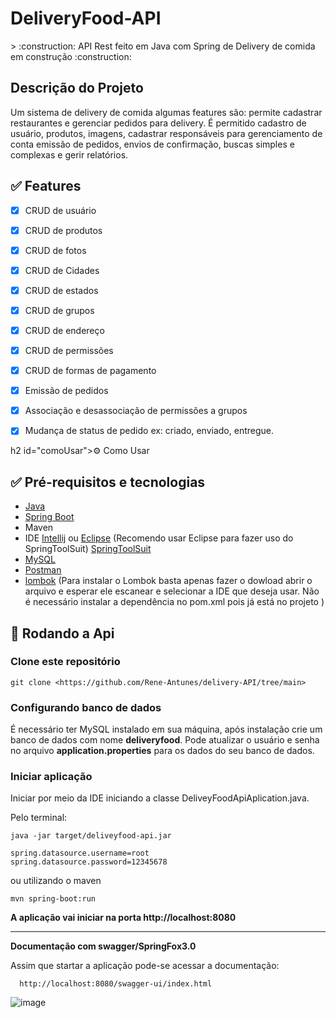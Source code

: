 <h1>DeliveryFood-API</h1> 
> :construction: API Rest feito em Java com Spring de Delivery de comida em construção :construction:

<h2 id="sobre" >Descrição do Projeto </h2>
Um sistema de delivery de comida algumas features são: permite cadastrar restaurantes e gerenciar pedidos para delivery. É permitido cadastro de usuário, produtos, imagens, cadastrar responsáveis para gerenciamento de conta emissão de pedidos, envios de confirmação, buscas simples e complexas e gerir relatórios.



<h2 id="features">✅ Features</h2>

- [x] CRUD de usuário
- [x] CRUD  de produtos
- [x] CRUD  de fotos
- [x] CRUD  de Cidades
- [x] CRUD  de estados
- [x] CRUD  de grupos
- [x] CRUD  de endereço
- [x] CRUD  de permissões
- [x] CRUD  de formas de pagamento
- [x] Emissão de pedidos
- [x] Associação  e desassociação de permissões a grupos
- [x] Mudança de  status de pedido ex: criado, enviado, entregue.


h2 id="comoUsar">⚙️ Como Usar</h2>

<h2 id="requisitos">✅ Pré-requisitos e tecnologias </h2>

- [Java](https://www.java.com/pt-BR/download/manual.jsp)
- [Spring Boot](https://spring.io/projects/spring-boot)
- Maven
- IDE [Intellij](https://www.jetbrains.com/idea/download/?section=windows) ou [Eclipse](https://www.eclipse.org/downloads/) (Recomendo usar Eclipse para fazer uso do SpringToolSuit) [SpringToolSuit](https://spring.io/tools)
- [MySQL](https://www.mysql.com/downloads/)
- [Postman](https://www.postman.com)
- [lombok](https://projectlombok.org/download) (Para instalar o Lombok basta apenas fazer o dowload abrir o arquivo e esperar ele escanear e selecionar a IDE que deseja usar.
  Não é necessário instalar a dependência no pom.xml pois já está no projeto
)

<h2 id="rodandoApi">🎲 Rodando a Api</h2>

<h3> Clone este repositório</h3>

```
git clone <https://github.com/Rene-Antunes/delivery-API/tree/main>
```


<h3>Configurando banco de dados</h3>
É necessário ter MySQL instalado em sua máquina, após instalação crie um banco de dados com nome <strong>deliveryfood</strong>. Pode atualizar o usuário e senha no arquivo <strong>application.properties</strong> para os dados do seu banco de dados.

<h3>Iniciar aplicação</h3>
Iniciar por meio da IDE iniciando a classe DeliveyFoodApiAplication.java.

Pelo terminal:
```
java -jar target/deliveyfood-api.jar
```
```
spring.datasource.username=root
spring.datasource.password=12345678
```
ou utilizando o maven

```
mvn spring-boot:run
```

**A aplicação vai iniciar na porta http://localhost:8080**

______

**Documentação com swagger/SpringFox3.0**


Assim que startar a aplicação pode-se acessar a documentação:




```
  http://localhost:8080/swagger-ui/index.html
```
![image](https://github.com/Rene-Antunes/delivery-API/assets/93138911/dcdb6ca6-5f1b-4b0f-bdeb-0daacbf0bc8c)


  

